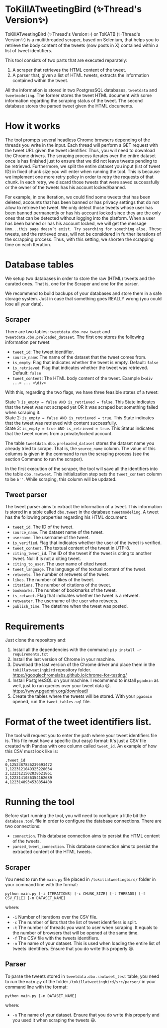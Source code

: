 # ToKillATweetingBird (✨Thread's Version✨)

ToKillATweetingBird (✨Thread's Version✨) or ToKATB (✨Thread's Version✨) is a multithreaded scraper, based on Selenium, that helps you to retrieve the body content of the tweets (now posts in X) contained within a list of tweet identifiers.

This tool consists of two parts that are executed reparately:

1. A scraper that retrieves the HTML content of the tweet.
2. A parser that, given a list of HTML tweets, extracts the information contained within the tweet.

All the information is stored in two PostgresSQL databases, `tweetdata` and `tweetmodeling`. The former stores the tweet HTML document with some information regarding the scraping status of the tweet. The second database stores the parsed tweet given the HTML documents.

# How it works

The tool prompts several headless Chrome browsers depending of the threads you write in the input. Each thread will perform a GET request with the tweet URL given the tweet identifier. Thus, you will need to download the Chrome drivers.
The scraping process iterates over the entire dataset once is has finished just to ensure that we did not leave tweets pending to be retrieved. Furthermore, we split the entire dataset you input (list of tweet ID) in fixed chunk size you will enter when running the tool. This is because we implement one more retry policy in order to retry the requests of that chunk. In each retry, we discard those tweets that were saved successfully or the owner of the tweets has his account locked/banned.

For example, in one Iteration, we could find some tweets that has been deleted, accounts that has been banned or has privacy settings that do not allow to retrieve the tweet. We only detect those tweets whose user has been banned permanently or has his account locked since they are the only ones that can be detected without logging into the platform. When a user has been banned or has his account locked, we will get the message `Hmm...this page doesn’t exist. Try searching for something else.` These tweets, and the retrieved ones, will not be considered in further iterations of the scrapping process. Thus, with this setting, we shorten the scrapping time on each Iteration.


# Database tables
We setup two databases in order to store the raw (HTML) tweets and the curated ones. That is, one for the Scraper and one for the parser.

We recommend to build backups of your databases and store them in a safe storage system. Just in case that something goes REALLY wrong (you could lose all your data).

## Scraper
There are two tables: `tweetdata.dbo.raw_tweet` and `tweetdata.dbo.preloaded_dataset`. The first one stores the following information per tweet:

- `tweet_id`: The tweet identifier. <br>
- `source_name`: The name of the dataset that the tweet comes from.<br>
- `is_empty`: Flag that indicates whether the tweet is empty. Default: `false` <br>
- `is_retrieved`: Flag that indicates whether the tweet was retrieved. Default: `false` <br>
- `tweet_content`: The HTML body content of the tweet. Example b`<div ...> ... <\div>`<br>

With this, regarding the two flags, we have three feasible states of a tweet:

State 1: `is_empty = false AND is_retrieved = false`. This State indicates that the tweet was not scraped yet OR it was scraped but something failed when scraping it. <br>
State 2: `is_empty = false AND is_retrieved = true`. This State indicates that the tweet was retrieved with content successfully. <br>
State 3: `is_empty = true AND is_retrieved = true`. This Status indicates that the tweet comes from a private/locked account. <br>

The table `tweetdata.dbo.preloaded_dataset` stores the dataset name you already tried to scrape. That is, the `source_name` column. The value of this columns is given in the command to run the scraping process (see the section Command to run the scraper).

In the first execution of the scraper, the tool will save all the identifiers into the table `dbo.rawtweet`. This initialization step sets the `tweet_content` column to be `b''`. While scraping, this column will be updated.

## Tweet parser

The tweet parser aims to extract the information of a tweet. This information is stored in a table called `dbo.tweet` in the database `tweetmodeling`. A tweet has the following properties regarding his HTML document:
- `tweet_id`. The ID of the tweet.
- `source_name`. The dataset name of the tweet.
- `username`. The username of the tweet.
- `is_verified`. Flag that indicates whether the user of the tweet is verified.
- `tweet_content`. The textual content of the tweet in UTF-8.
- `citing_tweet_id`. The ID of the tweet if the tweet is citing to another tweet. Null if is not a citing tweet.
- `citing_to_user`. The user name of cited tweet.
- `tweet_language`. The language of the textual content of the tweet.
- `retweets`. The number of retweets of the tweet.
- `likes`. The number of likes of the tweet.
- `citations`. The number of citations of the tweet.
- `bookmarks`. The number of bookmarks of the tweet.
- `is_retweet`. Flag that indicates whether the tweet is a retweet.
- `retweeter`. The username of the user who retweets.
- `publish_time`. The datetime when the tweet was posted.

# Requirements

Just clone the repository and:

1. Install all the dependencies with the command:
   `pip install -r requirements.txt`
2. Install the last version of Chrome in your machine.
3. Download the last version of the Chrome driver and place them in the `tokillatweetingbird` repository folder. https://googlechromelabs.github.io/chrome-for-testing/
4. Install PostgresSQL on your machine. I recommend to install `pgadmin` as well, just to run queries over your tweet data 😃. https://www.pgadmin.org/download/
5. Create the tables where the tweets will be stored. With your `pgadmin` opened, run the `tweet_tables.sql` file.

# Format of the tweet identifiers list.

The tool will request you to enter the path where your tweet identifiers file is. This file must have a specific (but easy) format: It's just a CSV file created with Pandas with one column called `tweet_id`. An example of how this CSV must look like is:

```
,tweet_id
0,1252387836239593472
1,1223121049325228034
2,1223121502838521861
3,1223141036354162689
4,1223148934538854400
```

# Running the tool

Before start running the tool, you will need to configure a little bit the `database.toml` file in order to configure the database connections. There are two connections:
- `connection`. This database connection aims to persist the HTML content of the tweets.
- `parsed_tweet_connection`. This database connection aims to persist the extracted content of the HTML tweets.

## Scraper
You need to run the `main.py` file placed in `/tokillatweetingbird/` folder in your command line with the format:

`python main.py [-i ITERATIONS] [-c CHUNK_SIZE] [-t THREADS] [-f CSV_FILE] [-n DATASET_NAME]`

where: <br>

- `-i` Number of iterations over the CSV file. <br>
- `-c` The number of lists that the list of tweet identifiers is split. <br>
- `-t` The number of threads you want to user when scraping. It equals to the number of browsers that will be opened at the same time. <br>
- `-f` The CSV file with the tweets identifiers. <br>
- `-n` The name of your dataset. This is used when loading the entire list of tweets identifiers. Ensure that you do write this properly 😃.

## Parser
To parse the tweets stored in `tweetdata.dbo.rawtweet_test` table, you need to run the `main.py` of the folder `/tokillatweetingbird/src/parser/` in your command line with the format:

`python main.py [-n DATASET_NAME]`

where: <br>

- `-n` The name of your dataset. Ensure that you do write this properly and you used it when scraping the tweets 😃.

